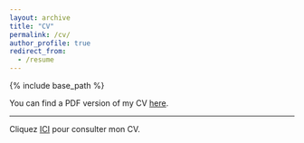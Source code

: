 ```yaml
---
layout: archive
title: "CV"
permalink: /cv/
author_profile: true
redirect_from:
  - /resume
---
```


{% include base_path %}


You can find a PDF version of my CV [here](http://jfdaoust.com/files/JFD_CV_en.pdf).

---


Cliquez [ICI](http://jfdaoust.com/files/JFD_CV_fr.pdf) pour consulter mon CV.
